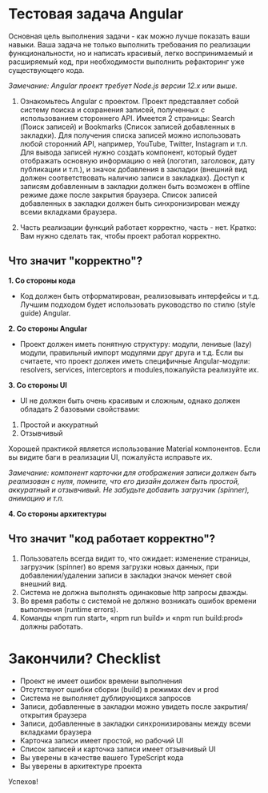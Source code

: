 # Тестовая задача Angular

 Основная цель выполнения задачи - как можно лучше показать ваши навыки.
 Ваша задача не только выполнить требования по реализации функциональности,
 но и написать красивый, легко воспринимаемый и расширяемый код,
 при необходимости выполнить рефакторинг уже существующего кода.
 
 _Замечание: Angular проект требует Node.js версии 12.x или выше._
  
  
 1. Ознакомьтесь Angular с проектом.
 Проект представляет собой систему поиска и сохранения записей, полученных
 с использованием стороннего API.
 Имеется 2 страницы:
  Search (Поиск записей) и
  Bookmarks (Список записей добавленных в закладки).
 Для получения списка записей можно использовать любой сторонний API,
 например, YouTube, Twitter, Instagram и т.п.
 Для вывода записей нужно создать компонент, который будет отображать
 основную информацию о ней (логотип, заголовок, дату публикации и т.п.),
 и значок добавления в закладки (внешний вид должен соответствовать
 наличию записи в закладках). Доступ к записям добавленным в закладки
 должен быть возможен в offline режиме даже после закрытия браузера.
 Список записей добавленных в закладки должен быть синхронизирован между
 всеми вкладками браузера.

 1. Часть реализации функций работает корректно, часть - нет.
 Кратко: Вам нужно сделать так, чтобы проект работал корректно.
 
## Что значит "корректно"?

 **1. Со стороны кода**
 
 * Код должен быть отформатирован, реализовывать интерфейсы и т.д.
 Лучшим подходом будет использовать руководство по стилю (style guide) Angular.
 
 **2. Со стороны Angular**
 
 * Проект должен иметь понятную структуру: модули, ленивые (lazy) модули,
 правильный импорт модулями друг друга и т.д. Если вы считаете, что проект
 должен иметь специфичные Angular-модули:
 resolvers, services, interceptors и modules,пожалуйста реализуйте их.
 
 **3. Со стороны UI**
 
 * UI не должен быть очень красивым и сложным,
  однако должен обладать 2 базовыми свойствами:
  
  1. Простой и аккуратный
  1. Отзывчивый

  Хорошей практикой является использование Material компонентов.
  Если вы видите баги в реализации UI, пожалуйста исправьте их.

  *Замечание: компонент карточки для отображения записи должен быть реализован с нуля,
  помните, что его дизайн должен быть простой, аккуратный и отзывчивый.
  Не забудьте добавить загрузчик (spinner), анимацию и т.п.*
  
 **4. Со стороны архитектуры**

## Что значит "код работает корректно"?
1. Пользователь всегда видит то, что ожидает:
 изменение страницы, загрузчик (spinner) во время загрузки новых данных,
 при добавлении/удалении записи в закладки значок меняет свой внешний вид. 
1. Система не должна выполнять одинаковые http запросы дважды.
1. Во время работы с системой не должно возникать ошибок времени выполнения (runtime errors).
1. Команды «npm run start», «npm run build» и «npm run build:prod» должны работать.

# Закончили? Checklist
* Проект не имеет ошибок времени выполнения
* Отсутствуют ошибки сборки (build) в режимах dev и prod
* Система не выполняет дублирующихся запросов
* Записи, добавленные в закладки можно увидеть после закрытия/открытия браузера
* Записи, добавленные в закладки синхронизированы между всеми вкладками браузера
* Карточка записи имеет простой, но рабочий UI
* Список записей и карточка записи имеет отзывчивый UI
* Вы уверены в качестве вашего TypeScript кода
* Вы уверены в архитектуре проекта

Успехов!
